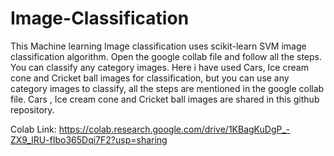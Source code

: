# Image-Classification
This Machine learning Image classification uses scikit-learn SVM image classification algorithm.
Open the google collab file and follow all the steps. You can classify any category images.
Here i have used Cars, Ice cream cone and Cricket ball images for classification, but you can use any category images to classify, all the steps are mentioned in the google collab file.
Cars , Ice cream cone and Cricket ball images are shared in this github repository.

Colab Link: https://colab.research.google.com/drive/1KBagKuDgP_-ZX9_lRU-fIbo365Dqi7F2?usp=sharing
